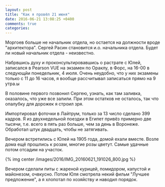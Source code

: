 ```yaml
---
layout: post
title: "Как я провёл 21 июня"
date: 2016-06-21 13:08:25 +0400
comments: true
categories: 
---
```

Моргоев больше не начальник отдела, но остается на должности вроде "архитектора". Сергей Расин становится и.о. начальника отдела. Будет ли новый начальник отдела - неизвестно.

Набрвшись духу и проконсультировавшись о растрате с Юлей, записался в Pearson VUE на экзамен по Ораклу, в Форс, на 16-00 в следующйи понедельник, 4 июля. Очень неудобно, что у них экзамены только с 11 до 16 часов, я вообще рассчитывал записаться прямо на 9 утра.ы 

В половине первого позвонил Сергею, узнать, как там заливка, оказалось, что уже все залили. При этом остатков не осталось, так что опалубку для дорожек я строил зря.

Импортировал фоточки в Лайтрум, только за 13 число сделано 399 кадров. Я из двухнедельной поездки в Египет привёз примерно две тысячи, т.е. всего в пять раз больше, чем за день в Воронеже. Обработал штук двадцать, чтобы не затягивать.

Вечером встретились с Юлей на 1905 года, домой ехали вместе. Возле дома ещё прошлись к розам, многие розы цветут. Самые удачные потом отсадим на участок.

{% img center /images/2016/IMG_20160621_191026_800.jpg %}

Вечером сделали питы с жареной курицей, помидором, капустой и майонезом, очвкусно. Потом Юля смотрела некий фильм "Лучшее предложение", а я хлопотал по хозяйству и наводил порядок.